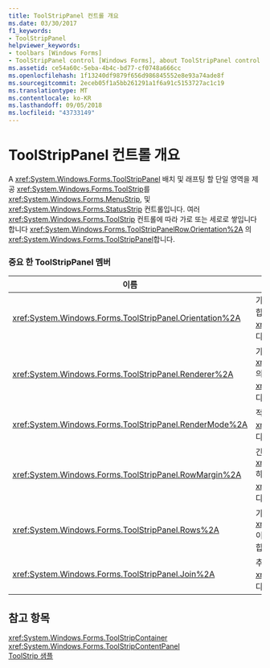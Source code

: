 ```yaml
---
title: ToolStripPanel 컨트롤 개요
ms.date: 03/30/2017
f1_keywords:
- ToolStripPanel
helpviewer_keywords:
- toolbars [Windows Forms]
- ToolStripPanel control [Windows Forms], about ToolStripPanel control
ms.assetid: ce54a60c-5eba-4b4c-bd77-cf0748a666cc
ms.openlocfilehash: 1f13240df9879f656d986845552e8e93a74ade8f
ms.sourcegitcommit: 2eceb05f1a5bb261291a1f6a91c5153727ac1c19
ms.translationtype: MT
ms.contentlocale: ko-KR
ms.lasthandoff: 09/05/2018
ms.locfileid: "43733149"
---
```

# <a name="toolstrippanel-control-overview"></a>ToolStripPanel 컨트롤 개요
A <xref:System.Windows.Forms.ToolStripPanel> 배치 및 래프팅 할 단일 영역을 제공 <xref:System.Windows.Forms.ToolStrip>를 <xref:System.Windows.Forms.MenuStrip>, 및 <xref:System.Windows.Forms.StatusStrip> 컨트롤입니다. 여러 <xref:System.Windows.Forms.ToolStrip> 컨트롤에 따라 가로 또는 세로로 쌓입니다 합니다 <xref:System.Windows.Forms.ToolStripPanelRow.Orientation%2A> 의 <xref:System.Windows.Forms.ToolStripPanel>합니다.  
  
### <a name="important-toolstrippanel-members"></a>중요 한 ToolStripPanel 멤버  
  
|이름|설명|  
|----------|-----------------|  
|<xref:System.Windows.Forms.ToolStripPanel.Orientation%2A>|가로 또는 세로 방향을 나타내는 값을 가져오거나 설정 합니다.는 <xref:System.Windows.Forms.ToolStripPanel>합니다.|  
|<xref:System.Windows.Forms.ToolStripPanel.Renderer%2A>|가져오거나를 <xref:System.Windows.Forms.ToolStripRenderer> 의 모양을 사용자 지정 하는 데는 <xref:System.Windows.Forms.ToolStripPanel>합니다.|  
|<xref:System.Windows.Forms.ToolStripPanel.RenderMode%2A>|적용할 것 그리기 스타일을 가져오거나 설정 합니다.는 <xref:System.Windows.Forms.ToolStripPanel>합니다.|  
|<xref:System.Windows.Forms.ToolStripPanel.RowMargin%2A>|간격을 픽셀에서 사이의 가져오거나 합니다 <xref:System.Windows.Forms.ToolStripPanelRow> 하며 <xref:System.Windows.Forms.ToolStripPanel>합니다.|  
|<xref:System.Windows.Forms.ToolStripPanel.Rows%2A>|가져옵니다 합니다 <xref:System.Windows.Forms.ToolStripPanelRow> 이 <xref:System.Windows.Forms.ToolStripPanel>합니다.|  
|<xref:System.Windows.Forms.ToolStripPanel.Join%2A>|추가 된 <xref:System.Windows.Forms.ToolStrip> 에 <xref:System.Windows.Forms.ToolStripPanel>합니다.|  
  
## <a name="see-also"></a>참고 항목  
 <xref:System.Windows.Forms.ToolStripContainer>  
 <xref:System.Windows.Forms.ToolStripContentPanel>  
 [ToolStrip 샘플](https://msdn.microsoft.com/library/b7352439-184a-4a3a-b2ad-07465d3af9ed)
